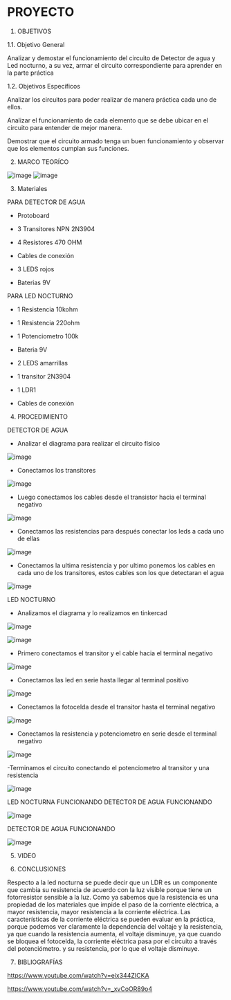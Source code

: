 # PROYECTO

1. OBJETIVOS 

1.1. Objetivo General

Analizar y demostar el funcionamiento del circuito de Detector de agua y Led nocturno, a su vez, armar el circuito correspondiente para aprender en la parte práctica

1.2. Objetivos Específicos

Analizar los circuitos para poder realizar de manera práctica cada uno de ellos.

Analizar el funcionamiento de cada elemento que se debe ubicar en el circuito para entender de mejor manera.

Demostrar que el circuito armado tenga un buen funcionamiento y observar que los elementos cumplan sus funciones.

2. MARCO TEORÍCO

![image](https://user-images.githubusercontent.com/116834366/205117541-3cd25a9f-653f-4c0e-8238-a4d3e3d19a66.png)
![image](https://user-images.githubusercontent.com/116834366/205117708-0b8ad8c7-9979-413a-a6d7-01b889640923.png)

3. Materiales

PARA DETECTOR DE AGUA

- Protoboard 

- 3 Transitores NPN 2N3904

- 4 Resistores 470 OHM

- Cables de conexión 

- 3 LEDS rojos

- Baterias 9V

PARA LED NOCTURNO

- 1 Resistencia 10kohm

- 1 Resistencia 220ohm

- 1 Potenciometro 100k 

- Bateria 9V

- 2 LEDS amarrillas

- 1 transitor 2N3904

- 1 LDR1

- Cables de conexión

4. PROCEDIMIENTO 

DETECTOR DE AGUA 

- Analizar el diagrama para realizar el circuito físico 

![image](https://user-images.githubusercontent.com/116834366/205119744-a80fa811-037c-46fa-9c6f-c1731e17a229.png)

- Conectamos los transitores 

![image](https://user-images.githubusercontent.com/116834366/205120359-51a86106-c049-4271-81d5-2a54427e87fc.png)

- Luego conectamos los cables desde el transistor hacia el terminal negativo

![image](https://user-images.githubusercontent.com/116834366/205120655-3bd11040-18db-4224-a5f5-5471f6f0fd49.png)

- Conectamos las resistencias para después conectar los leds a cada uno de ellas

![image](https://user-images.githubusercontent.com/116834366/205121109-ba18d336-39b2-4bb5-8c1f-1169c37a2dc2.png)

- Conectamos la ultima resistencia y por ultimo ponemos los cables en cada uno de los transitores, estos cables son los que detectaran el agua

![image](https://user-images.githubusercontent.com/116834366/205121778-a4b7fc88-108c-46a6-ab8a-20698038b25d.png)

LED NOCTURNO 

- Analizamos el diagrama y lo realizamos en tinkercad

![image](https://user-images.githubusercontent.com/116834366/205125514-28ea5934-2010-4dcb-a348-f1c41cd5151f.png)

![image](https://user-images.githubusercontent.com/116834366/205125392-995d5b22-012a-46ae-aa15-4b897d2eefa0.png)

- Primero conectamos el transitor y el cable hacia el terminal negativo 

![image](https://user-images.githubusercontent.com/116834366/205123502-f3f66093-9014-40f4-9ec7-5e609173e855.png)

- Conectamos las led en serie hasta llegar al terminal positivo 

![image](https://user-images.githubusercontent.com/116834366/205123754-d0e31387-899b-4266-9037-cccae8cb23f0.png)

- Conectamos la fotocelda desde el transitor hasta el terminal negativo

![image](https://user-images.githubusercontent.com/116834366/205124047-a3b9c396-0303-449c-8d3a-7b5161e60834.png)

- Conectamos la resistencia y potenciometro en serie desde el terminal negativo 

![image](https://user-images.githubusercontent.com/116834366/205124382-3de425bc-8bf2-49fc-8c45-525e72ff39d6.png)

-Terminamos el circuito conectando el potenciometro al transitor y una resistencia 

![image](https://user-images.githubusercontent.com/116834366/205124708-922c6709-e6e1-4ca1-9b19-e912c728247e.png)

LED NOCTURNA FUNCIONANDO DETECTOR DE AGUA FUNCIONANDO 

![image](https://user-images.githubusercontent.com/116834366/205125195-c590a6e8-13b7-406e-bbd9-3614181d8f48.png)

DETECTOR DE AGUA FUNCIONANDO

![image](https://user-images.githubusercontent.com/116834366/205125147-40effc9f-d126-40ce-9dd9-89bfe986f3a3.png)

5. VIDEO

6. CONCLUSIONES 
 
Respecto a la led nocturna se puede decir que un LDR es un componente que cambia su resistencia de acuerdo con la luz visible porque tiene un fotorresistor sensible a la luz. Como ya sabemos que la resistencia es una propiedad de los materiales que impide el paso de la corriente eléctrica, a mayor resistencia, mayor resistencia a la corriente eléctrica. Las características de la corriente eléctrica se pueden evaluar en la práctica, porque podemos ver claramente la dependencia del voltaje y la resistencia, ya que cuando la resistencia aumenta, el voltaje disminuye, ya que cuando se bloquea el fotocelda, la corriente eléctrica pasa por el circuito a través del potenciómetro. y su resistencia, por lo que el voltaje disminuye.

7. BIBLIOGRAFÍAS 

https://www.youtube.com/watch?v=eix344ZICKA

https://www.youtube.com/watch?v=_xvCoOR89o4

